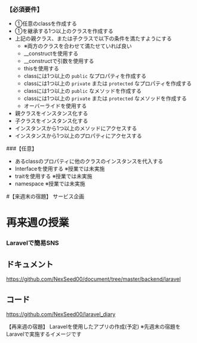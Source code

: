 ### 【必須要件】
- ①任意のclassを作成する
- ①を継承する1つ以上のクラスを作成する
- 上記の親クラス、または子クラスで以下の条件を満たすようにする
  - ※両方のクラスを合わせて満たせていれば良い
  - __constructを使用する
  - __constructで引数を使用する
  - thisを使用する
  - classには1つ以上の `public` なプロパティを作成する
  - classには1つ以上の `private` または `protected` なプロパティを作成する
  - classには1つ以上の `public` なメソッドを作成する
  - classには1つ以上の `private` または `protected` なメソッドを作成する
  - オーバーライドを使用する
- 親クラスをインスタンス化する
- 子クラスをインスタンス化する
- インスタンスから1つ以上のメソッドにアクセスする
- インスタンスから1つ以上のプロパティにアクセスする

###【任意】
- あるclassのプロパティに他のクラスのインスタンスを代入する
- Interfaceを使用する ※授業では未実施
- traitを使用する ※授業では未実施
- namespace ※授業では未実施

#【来週末の宿題】
サービス企画

# 再来週の授業
### Laravelで簡易SNS

## ドキュメント
https://github.com/NexSeed00/document/tree/master/backend/laravel

## コード
https://github.com/NexSeed00/laravel_diary

【再来週の宿題】
Laravelを使用したアプリの作成(予定)
※先週末の宿題をLaravelで実施するイメージです